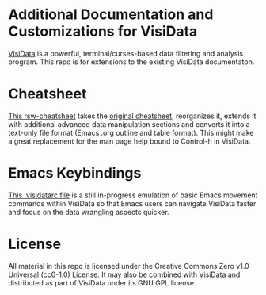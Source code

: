 # Additional Documentation and Customizations for VisiData

[VisiData](https://github.com/saulpw/visidata) is a powerful,
terminal/curses-based data filtering and analysis program.  This repo
is for extensions to the existing VisiData documentaton.

# Cheatsheet

[This rsw-cheatsheet](https://github.com/rswgnu/rsw-visidata/master/rsw-cheatsheet.org)
takes the [original
cheatsheet](https://jsvine.github.io/visidata-cheat-sheet/en/),
reorganizes it, extends it with additional advanced data manipulation
sections and converts it into a text-only file format (Emacs .org
outline and table format).  This might make a great replacement for
the man page help bound to Control-h in VisiData.

# Emacs Keybindings

[This .visidatarc file](.visidatarc) is a still in-progress emulation
of basic Emacs movement commands within VisiData so that Emacs users
can navigate VisiData faster and focus on the data wrangling aspects
quicker.

# License

All material in this repo is licensed under the Creative Commons Zero
v1.0 Universal (cc0-1.0) License.  It may also be combined with
VisiData and distributed as part of VisiData under its GNU GPL
license.

